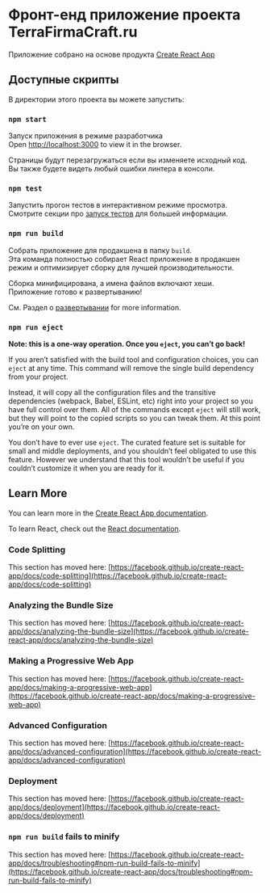# Фронт-енд приложение проекта TerraFirmaCraft.ru

Приложение собрано на основе продукта [Create React App](https://create-react-app.dev/)

## Доступные скрипты

В директории этого проекта вы можете запустить:

### `npm start` 

Запуск приложения в режиме разработчика\
Open [http://localhost:3000](http://localhost:3000) to view it in the browser.

Страницы будут перезагружаться если вы изменяете исходный код.\
Вы также будете видеть любый ошибки линтера в консоли.

### `npm test`

Запустить прогон тестов в интерактивном режиме просмотра.
Смотрите секции про [запуск тестов](https://facebook.github.io/create-react-app/docs/running-tests) для большей информации.

### `npm run build`

Собрать приложение для продакшена в папку `build`.\
Эта команда полностью собирает React приложение в продакшен режим и оптимизирует сборку для лучшей производительности.

Сборка минифицирована, а имена файлов включают хеши.\
Приложение готово к развертыванию!

См. Раздел о [развертывании](https://facebook.github.io/create-react-app/docs/deployment) for more information.

### `npm run eject`

**Note: this is a one-way operation. Once you `eject`, you can’t go back!**

If you aren’t satisfied with the build tool and configuration choices, you can `eject` at any time. This command will remove the single build dependency from your project.

Instead, it will copy all the configuration files and the transitive dependencies (webpack, Babel, ESLint, etc) right into your project so you have full control over them. All of the commands except `eject` will still work, but they will point to the copied scripts so you can tweak them. At this point you’re on your own.

You don’t have to ever use `eject`. The curated feature set is suitable for small and middle deployments, and you shouldn’t feel obligated to use this feature. However we understand that this tool wouldn’t be useful if you couldn’t customize it when you are ready for it.

## Learn More

You can learn more in the [Create React App documentation](https://facebook.github.io/create-react-app/docs/getting-started).

To learn React, check out the [React documentation](https://reactjs.org/).

### Code Splitting

This section has moved here: [https://facebook.github.io/create-react-app/docs/code-splitting](https://facebook.github.io/create-react-app/docs/code-splitting)

### Analyzing the Bundle Size

This section has moved here: [https://facebook.github.io/create-react-app/docs/analyzing-the-bundle-size](https://facebook.github.io/create-react-app/docs/analyzing-the-bundle-size)

### Making a Progressive Web App

This section has moved here: [https://facebook.github.io/create-react-app/docs/making-a-progressive-web-app](https://facebook.github.io/create-react-app/docs/making-a-progressive-web-app)

### Advanced Configuration

This section has moved here: [https://facebook.github.io/create-react-app/docs/advanced-configuration](https://facebook.github.io/create-react-app/docs/advanced-configuration)

### Deployment

This section has moved here: [https://facebook.github.io/create-react-app/docs/deployment](https://facebook.github.io/create-react-app/docs/deployment)

### `npm run build` fails to minify

This section has moved here: [https://facebook.github.io/create-react-app/docs/troubleshooting#npm-run-build-fails-to-minify](https://facebook.github.io/create-react-app/docs/troubleshooting#npm-run-build-fails-to-minify)
